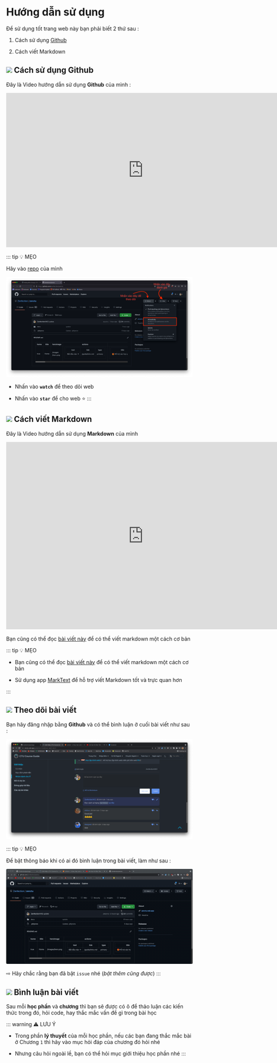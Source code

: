 # Hướng dẫn sử dụng

Để sử dụng tốt trang web này bạn phải biết 2 thứ sau :

1. Cách sử dụng [Github](https://github.com) 

2. Cách viết Markdown

## <img src="/images/docs/guide/github.png" width="40"> Cách sử dụng Github

Đây là Video hướng dẫn sử dụng **Github** của mình : 

<div class="videoZen">
    <iframe width="740" height="416" src="https://www.youtube.com/embed/ho0ych_2mgo" title="YouTube video player" frameborder="0" allow="accelerometer; autoplay; clipboard-write; encrypted-media; gyroscope; picture-in-picture" allowfullscreen></iframe>
</div>

::: tip 💡 MẸO 

Hãy vào [repo](https://github.com/zenfection/zenctu) của mình

<img src="https://raw.githubusercontent.com/Zenfection/Image/master/2021/08/06-16-17-30-Screen%20Shot%202021-08-06%20at%2016.14.43.png">

- Nhấn vào **`watch`** để theo dõi web

- Nhấn vào **`star`** để cho web ⭐
:::

## <img src="/images/docs/guide/markdown.png" width="40"> Cách viết Markdown

Đây là Video hướng dẫn sử dụng **Markdown** của mình

<div class="videoZen">
    <iframe width="740" height="505" src="https://www.youtube.com/embed/qdPoZN1rDSU" title="YouTube video player" frameborder="0" allow="accelerometer; autoplay; clipboard-write; encrypted-media; gyroscope; picture-in-picture" allowfullscreen></iframe>
</div>

Bạn cũng có thể đọc [bài viết này](https://viblo.asia/helps/cach-su-dung-markdown-bxjvZYnwkJZ) để có thể viết markdown một cách cơ bản 

::: tip 💡 MẸO 

- Bạn cũng có thể đọc [bài viết này](https://viblo.asia/helps/cach-su-dung-markdown-bxjvZYnwkJZ) để có thể viết markdown một cách cơ bản 

- Sử dụng app [MarkText](https://marktext.app) để hỗ trợ viết Markdown tốt và trực quan hơn

:::

## <img src="/images/docs/guide/follow.png" width="40"> Theo dõi bài viết

Bạn hãy đăng nhập bằng **Github** và có thể bình luận ở cuối bài viết như sau : 

<img src="https://raw.githubusercontent.com/Zenfection/Image/master/2021/08/06-20-39-44-Screen%20Shot%202021-08-06%20at%2020.39.34.png">

::: tip 💡 MẸO

Để bật thông báo khi có ai đó bình luận trong bài viết, làm như sau : 

<img src="https://raw.githubusercontent.com/Zenfection/Image/master/2021/08/06-20-43-06-2021-08-06%2020.42.37.gif">

⇨ Hãy chắc rằng bạn đã bật `issue` nhé (*bật thêm cũng được*)
:::

## <img src="/images/docs/guide/comment.png" width="40"> Bình luận bài viết

Sau mỗi **học phần** và **chương** thì bạn sẽ được có ô để thảo luận các kiến thức trong đó, hỏi code, hay thắc mắc vấn đề gì trong bài học

::: warning ⚠️ LƯU Ý

- Trong phần **lý thuyết** của mỗi học phần, nếu các bạn đang thắc mắc bài ở Chương `1` thì hãy vào mục hỏi đáp của chương đó hỏi nhé

- Nhưng câu hỏi ngoài lề, bạn có thể hỏi mục giới thiệu học phần nhé
:::
